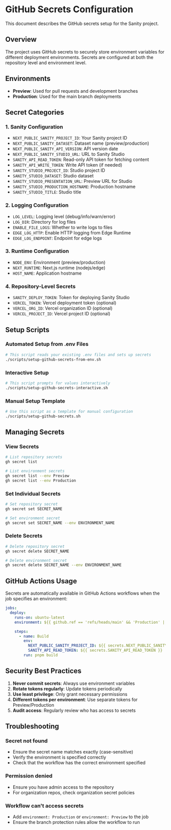 # GitHub Secrets Configuration

This document describes the GitHub secrets setup for the Sanity project.

## Overview

The project uses GitHub secrets to securely store environment variables for different deployment environments. Secrets are configured at both the repository level and environment level.

## Environments

- **Preview**: Used for pull requests and development branches
- **Production**: Used for the main branch deployments

## Secret Categories

### 1. Sanity Configuration

- `NEXT_PUBLIC_SANITY_PROJECT_ID`: Your Sanity project ID
- `NEXT_PUBLIC_SANITY_DATASET`: Dataset name (preview/production)
- `NEXT_PUBLIC_SANITY_API_VERSION`: API version date
- `NEXT_PUBLIC_SANITY_STUDIO_URL`: URL to Sanity Studio
- `SANITY_API_READ_TOKEN`: Read-only API token for fetching content
- `SANITY_API_WRITE_TOKEN`: Write API token (if needed)
- `SANITY_STUDIO_PROJECT_ID`: Studio project ID
- `SANITY_STUDIO_DATASET`: Studio dataset
- `SANITY_STUDIO_PRESENTATION_URL`: Preview URL for Studio
- `SANITY_STUDIO_PRODUCTION_HOSTNAME`: Production hostname
- `SANITY_STUDIO_TITLE`: Studio title

### 2. Logging Configuration

- `LOG_LEVEL`: Logging level (debug/info/warn/error)
- `LOG_DIR`: Directory for log files
- `ENABLE_FILE_LOGS`: Whether to write logs to files
- `EDGE_LOG_HTTP`: Enable HTTP logging from Edge Runtime
- `EDGE_LOG_ENDPOINT`: Endpoint for edge logs

### 3. Runtime Configuration

- `NODE_ENV`: Environment (preview/production)
- `NEXT_RUNTIME`: Next.js runtime (nodejs/edge)
- `HOST_NAME`: Application hostname

### 4. Repository-Level Secrets

- `SANITY_DEPLOY_TOKEN`: Token for deploying Sanity Studio
- `VERCEL_TOKEN`: Vercel deployment token (optional)
- `VERCEL_ORG_ID`: Vercel organization ID (optional)
- `VERCEL_PROJECT_ID`: Vercel project ID (optional)

## Setup Scripts

### Automated Setup from .env Files

```bash
# This script reads your existing .env files and sets up secrets
./scripts/setup-github-secrets-from-env.sh
```

### Interactive Setup

```bash
# This script prompts for values interactively
./scripts/setup-github-secrets-interactive.sh
```

### Manual Setup Template

```bash
# Use this script as a template for manual configuration
./scripts/setup-github-secrets.sh
```

## Managing Secrets

### View Secrets

```bash
# List repository secrets
gh secret list

# List environment secrets
gh secret list --env Preview
gh secret list --env Production
```

### Set Individual Secrets

```bash
# Set repository secret
gh secret set SECRET_NAME

# Set environment secret
gh secret set SECRET_NAME --env ENVIRONMENT_NAME
```

### Delete Secrets

```bash
# Delete repository secret
gh secret delete SECRET_NAME

# Delete environment secret
gh secret delete SECRET_NAME --env ENVIRONMENT_NAME
```

## GitHub Actions Usage

Secrets are automatically available in GitHub Actions workflows when the job specifies an environment:

```yaml
jobs:
  deploy:
    runs-on: ubuntu-latest
    environment: ${{ github.ref == 'refs/heads/main' && 'Production' || 'Preview' }}

    steps:
      - name: Build
        env:
          NEXT_PUBLIC_SANITY_PROJECT_ID: ${{ secrets.NEXT_PUBLIC_SANITY_PROJECT_ID }}
          SANITY_API_READ_TOKEN: ${{ secrets.SANITY_API_READ_TOKEN }}
        run: pnpm build
```

## Security Best Practices

1. **Never commit secrets**: Always use environment variables
2. **Rotate tokens regularly**: Update tokens periodically
3. **Use least privilege**: Only grant necessary permissions
4. **Different tokens per environment**: Use separate tokens for Preview/Production
5. **Audit access**: Regularly review who has access to secrets

## Troubleshooting

### Secret not found

- Ensure the secret name matches exactly (case-sensitive)
- Verify the environment is specified correctly
- Check that the workflow has the correct environment specified

### Permission denied

- Ensure you have admin access to the repository
- For organization repos, check organization secret policies

### Workflow can't access secrets

- Add `environment: Production` or `environment: Preview` to the job
- Ensure the branch protection rules allow the workflow to run
